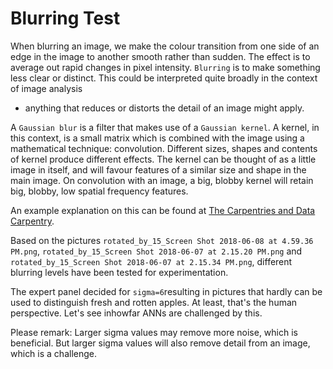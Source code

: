 # Blurring Test

When blurring an image, we make the colour transition from one side of an edge in the image to another smooth rather than sudden. 
The effect is to average out rapid changes in pixel intensity.
`Blurring` is to make something less clear or distinct. 
This could be interpreted quite broadly in the context of image analysis 
- anything that reduces or distorts the detail of an image might apply.

A `Gaussian blur` is a filter that makes use of a `Gaussian kernel`.
A kernel, in this context, is a small matrix which is combined with the image using a mathematical technique: convolution. 
Different sizes, shapes and contents of kernel produce different effects. 
The kernel can be thought of as a little image in itself, and will favour features of a similar size 
and shape in the main image. On convolution with an image, a big, blobby kernel will retain big, blobby, low spatial frequency features.

An example explanation on this can be found at [The Carpentries and Data Carpentry](https://datacarpentry.org/image-processing/06-blurring/).

Based on the pictures 
`rotated_by_15_Screen Shot 2018-06-08 at 4.59.36 PM.png`,
`rotated_by_15_Screen Shot 2018-06-07 at 2.15.20 PM.png` and 
`rotated_by_15_Screen Shot 2018-06-07 at 2.15.34 PM.png`,
different blurring levels have been tested for experimentation.

The expert panel decided for `sigma=6`resulting in pictures 
that hardly can be used to distinguish fresh and rotten apples.
At least, that's the human perspective.
Let's see inhowfar ANNs are challenged by this.

Please remark: Larger sigma values may remove more noise, which is beneficial.
But larger sigma values will also remove detail from an image, which is a challenge.